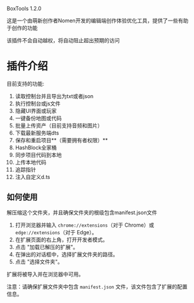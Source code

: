 
BoxTools 1.2.0

这是一个由萌新创作者Nomen开发的编辑端创作体验优化工具，提供了一些有助于创作的功能

该插件不会自动越权，将自动阻止超出预期的访问

# 插件介绍

目前支持的功能:
1. 读取控制台并且导出为txt或者json  
2. 执行控制台或js文件  
3. 隐藏UI界面或玩家  
4. 一键备份地图或代码  
5. 批量上传资产（目前支持音频和图片）  
6. 下载最新服务端dts  
7. 保存和重启项目**（需要拥有者权限）**  
8. HashBlock全家桶  
9. 同步项目代码到本地
10. 上传本地代码
11. 追踪指针
12. 注入自定义d.ts

## 如何使用

解压缩这个文件夹，并且确保文件夹的根级包含manifest.json文件

1. 打开浏览器并输入 `chrome://extensions`（对于 Chrome）或 `edge://extensions`（对于 Edge）。
2. 在扩展页面的右上角，打开开发者模式。
3. 点击 "加载已解压的扩展"。
4. 在弹出的对话框中，选择扩展文件夹的路径。
5. 点击 "选择文件夹"。

扩展将被导入并在浏览器中可用。

注意：请确保扩展文件夹中包含 `manifest.json` 文件，该文件包含了扩展的配置信息。
